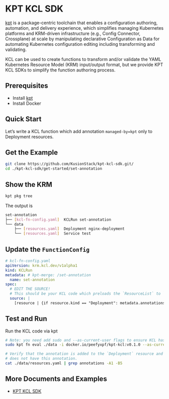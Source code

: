 # KPT KCL SDK

[kpt](https://github.com/GoogleContainerTools/kpt) is a package-centric toolchain that enables a configuration authoring, automation, and delivery experience, which simplifies managing Kubernetes platforms and KRM-driven infrastructure (e.g., Config Connector, Crossplane) at scale by manipulating declarative Configuration as Data for automating Kubernetes configuration editing including transforming and validating.

KCL can be used to create functions to transform and/or validate the YAML Kubernetes Resource Model (KRM) input/output format, but we provide KPT KCL SDKs to simplify the function authoring process.

## Prerequisites

+ Install [kpt](https://github.com/GoogleContainerTools/kpt)
+ Install Docker

## Quick Start

Let’s write a KCL function which add annotation `managed-by=kpt` only to Deployment resources.

## Get the Example

```bash
git clone https://github.com/KusionStack/kpt-kcl-sdk.git/
cd ./kpt-kcl-sdk/get-started/set-annotation
```

## Show the KRM

```bash
kpt pkg tree
```

The output is

```bash
set-annotation
├── [kcl-fn-config.yaml]  KCLRun set-annotation
└── data
    ├── [resources.yaml]  Deployment nginx-deployment
    └── [resources.yaml]  Service test
```

## Update the `FunctionConfig`

```yaml
# kcl-fn-config.yaml
apiVersion: krm.kcl.dev/v1alpha1
kind: KCLRun
metadata: # kpt-merge: /set-annotation
  name: set-annotation
spec:
  # EDIT THE SOURCE!
  # This should be your KCL code which preloads the `ResourceList` to `option("resource_list")
  source: |
    [resource | {if resource.kind == "Deployment": metadata.annotations: {"managed-by" = "kpt"}} for resource in option("resource_list").items]
```

## Test and Run

Run the KCL code via kpt

```bash
# Note: you need add sudo and --as-current-user flags to ensure KCL has permission to write temp files in the container filesystem.
sudo kpt fn eval ./data -i docker.io/peefyxpf/kpt-kcl:v0.1.0 --as-current-user --fn-config kcl-fn-config.yaml

# Verify that the annotation is added to the `Deployment` resource and the other resource `Service` 
# does not have this annotation.
cat ./data/resources.yaml | grep annotations -A1 -B5
```

## More Documents and Examples

+ [KPT KCL SDK](https://github.com/KusionStack/kpt-kcl-sdk)
